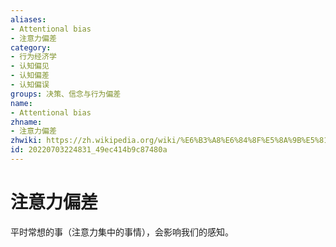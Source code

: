 ```yaml
---
aliases:
- Attentional bias
- 注意力偏差
category:
- 行为经济学
- 认知偏见
- 认知偏差
- 认知偏误
groups: 决策、信念与行为偏差
name:
- Attentional bias
zhname:
- 注意力偏差
zhwiki: https://zh.wikipedia.org/wiki/%E6%B3%A8%E6%84%8F%E5%8A%9B%E5%81%8F%E8%AA%A4
id: 20220703224831_49ec414b9c87480a
---
```


# 注意力偏差

平时常想的事（注意力集中的事情），会影响我们的感知。
